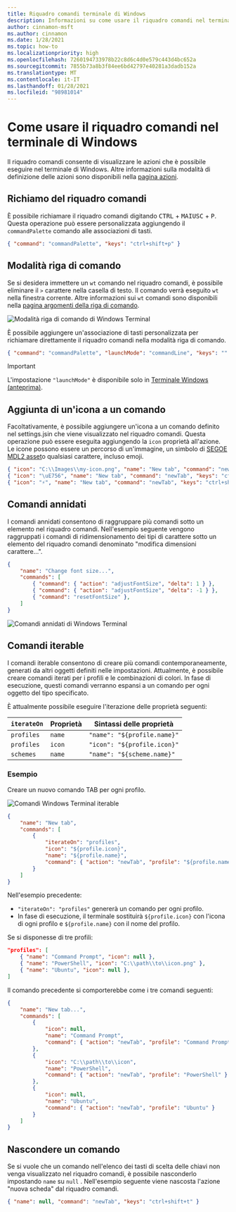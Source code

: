 ```yaml
---
title: Riquadro comandi terminale di Windows
description: Informazioni su come usare il riquadro comandi nel terminale di Windows.
author: cinnamon-msft
ms.author: cinnamon
ms.date: 1/28/2021
ms.topic: how-to
ms.localizationpriority: high
ms.openlocfilehash: 7260194733978b22c8d6c4d0e579c443d4bc652a
ms.sourcegitcommit: 7855b73a8b3f84ee6bd42797e40281a3dadb152a
ms.translationtype: MT
ms.contentlocale: it-IT
ms.lasthandoff: 01/28/2021
ms.locfileid: "98981014"
---
```

# <a name="how-to-use-the-command-palette-in-windows-terminal"></a>Come usare il riquadro comandi nel terminale di Windows

Il riquadro comandi consente di visualizzare le azioni che è possibile eseguire nel terminale di Windows. Altre informazioni sulla modalità di definizione delle azioni sono disponibili nella [pagina azioni](./customize-settings/actions.md).

## <a name="invoking-the-command-palette"></a>Richiamo del riquadro comandi

È possibile richiamare il riquadro comandi digitando <kbd>CTRL</kbd> + <kbd>MAIUSC</kbd> + <kbd>P</kbd>. Questa operazione può essere personalizzata aggiungendo il `commandPalette` comando alle associazioni di tasti.

```json
{ "command": "commandPalette", "keys": "ctrl+shift+p" }
```

## <a name="command-line-mode"></a>Modalità riga di comando

Se si desidera immettere un `wt` comando nel riquadro comandi, è possibile eliminare il `>` carattere nella casella di testo. Il comando verrà eseguito `wt` nella finestra corrente. Altre informazioni sui `wt` comandi sono disponibili nella [pagina argomenti della riga di comando](./command-line-arguments.md).

![Modalità riga di comando di Windows Terminal](./images/command-palette-command-line-mode.gif)

È possibile aggiungere un'associazione di tasti personalizzata per richiamare direttamente il riquadro comandi nella modalità riga di comando.

```json
{ "command": "commandPalette", "launchMode": "commandLine", "keys": "" }
```

> [!IMPORTANT]
> L'impostazione `"launchMode"` è disponibile solo in [Terminale Windows (anteprima)](https://aka.ms/terminal-preview).

## <a name="adding-an-icon-to-a-command"></a>Aggiunta di un'icona a un comando

Facoltativamente, è possibile aggiungere un'icona a un comando definito nel settings.jsin che viene visualizzato nel riquadro comandi. Questa operazione può essere eseguita aggiungendo la `icon` proprietà all'azione. Le icone possono essere un percorso di un'immagine, un simbolo di [SEGOE MDL2 asset](https://docs.microsoft.com/windows/uwp/design/style/segoe-ui-symbol-font)o qualsiasi carattere, incluso emoji.

```json
{ "icon": "C:\\Images\\my-icon.png", "name": "New tab", "command": "newTab", "keys": "ctrl+shift+t" },
{ "icon": "\uE756", "name": "New tab", "command": "newTab", "keys": "ctrl+shift+t" },
{ "icon": "⚡", "name": "New tab", "command": "newTab", "keys": "ctrl+shift+t" }
```

## <a name="nested-commands"></a>Comandi annidati

I comandi annidati consentono di raggruppare più comandi sotto un elemento nel riquadro comandi. Nell'esempio seguente vengono raggruppati i comandi di ridimensionamento dei tipi di carattere sotto un elemento del riquadro comandi denominato "modifica dimensioni carattere...".

```json
{
    "name": "Change font size...",
    "commands": [
        { "command": { "action": "adjustFontSize", "delta": 1 } },
        { "command": { "action": "adjustFontSize", "delta": -1 } },
        { "command": "resetFontSize" },
    ]
}
```

![Comandi annidati di Windows Terminal](./images/command-palette-nested-commands.gif)

## <a name="iterable-commands"></a>Comandi iterable

I comandi iterable consentono di creare più comandi contemporaneamente, generati da altri oggetti definiti nelle impostazioni. Attualmente, è possibile creare comandi iterati per i profili e le combinazioni di colori. In fase di esecuzione, questi comandi verranno espansi a un comando per ogni oggetto del tipo specificato.

È attualmente possibile eseguire l'iterazione delle proprietà seguenti:

| `iterateOn` | Proprietà | Sintassi delle proprietà |
| ----------- | -------- | --------------- |
| `profiles` | `name` | `"name": "${profile.name}"` |
| `profiles` | `icon` | `"icon": "${profile.icon}"` |
| `schemes` | `name` | `"name": "${scheme.name}"` |

### <a name="example"></a>Esempio

Creare un nuovo comando TAB per ogni profilo.

![Comandi Windows Terminal iterable](./images/command-palette-iterable-commands.gif)

```json
{
    "name": "New tab",
    "commands": [
        {
            "iterateOn": "profiles",
            "icon": "${profile.icon}",
            "name": "${profile.name}",
            "command": { "action": "newTab", "profile": "${profile.name}" }
        }
    ]
}
```

Nell'esempio precedente:

- `"iterateOn": "profiles"` genererà un comando per ogni profilo.
- In fase di esecuzione, il terminale sostituirà `${profile.icon}` con l'icona di ogni profilo e `${profile.name}` con il nome del profilo.

Se si disponesse di tre profili:

```json
"profiles": [
    { "name": "Command Prompt", "icon": null },
    { "name": "PowerShell", "icon": "C:\\path\\to\\icon.png" },
    { "name": "Ubuntu", "icon": null },
]
```

Il comando precedente si comporterebbe come i tre comandi seguenti:

```json
{
    "name": "New tab...",
    "commands": [
        {
            "icon": null,
            "name": "Command Prompt",
            "command": { "action": "newTab", "profile": "Command Prompt" }
        },
        {
            "icon": "C:\\path\\to\\icon",
            "name": "PowerShell",
            "command": { "action": "newTab", "profile": "PowerShell" }
        },
        {
            "icon": null,
            "name": "Ubuntu",
            "command": { "action": "newTab", "profile": "Ubuntu" }
        }
    ]
}
```

## <a name="hiding-a-command"></a>Nascondere un comando

Se si vuole che un comando nell'elenco dei tasti di scelta delle chiavi non venga visualizzato nel riquadro comandi, è possibile nasconderlo impostando `name` su `null` . Nell'esempio seguente viene nascosta l'azione "nuova scheda" dal riquadro comandi.

```json
{ "name": null, "command": "newTab", "keys": "ctrl+shift+t" }
```
